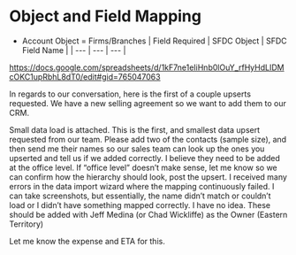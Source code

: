 # Object and Field Mapping
* Account Object = Firms/Branches
| Field Required | SFDC Object | SFDC Field Name |
| --- | --- | --- |

https://docs.google.com/spreadsheets/d/1kF7ne1eIiHnb0lOuY_rfHyHdLIDMcOKC1upRbhL8dT0/edit#gid=765047063

In regards to our conversation, here is the first of a couple upserts requested. We have a new selling agreement so we want to add them to our CRM.

Small data load is attached.
This is the first, and smallest data upsert requested from our team.
Please add two of the contacts (sample size), and then send me their names so our sales team can look up the ones you upserted and tell us if we added correctly. I believe they need to be added at the office level. If “office level” doesn’t make sense, let me know so we can confirm how the hierarchy should look, post the upsert.
I received many errors in the data import wizard where the mapping continuously failed. I can take screenshots, but essentially, the name didn’t match or couldn’t load or I didn’t have something mapped correctly. I have no idea.
These should be added with Jeff Medina (or Chad Wickliffe) as the Owner (Eastern Territory)
 

Let me know the expense and ETA for this.
